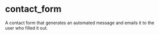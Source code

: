 # contact_form
A contact form that generates an automated message and emails it to the user who filled it out. 
